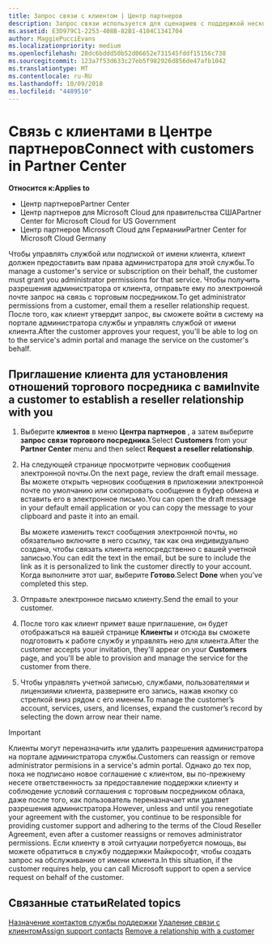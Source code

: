 ```yaml
---
title: Запрос связи с клиентом | Центр партнеров
description: Запрос связи используется для сценариев с поддержкой нескольких партнеров и нескольких каналов. Он также используется, если клиент удаляет делегированные права администратора и вам нужно восстановить их для подготовки или поддержки клиента.
ms.assetid: E3D979C1-2253-408B-82B1-4104C1341704
author: MaggiePucciEvans
ms.localizationpriority: medium
ms.openlocfilehash: 28dc6bddd50b52d06652e731545fddf15156c738
ms.sourcegitcommit: 123a7f53d633c27eb5f982926d856de47afb1042
ms.translationtype: MT
ms.contentlocale: ru-RU
ms.lasthandoff: 10/09/2018
ms.locfileid: "4489510"
---
```

# <a name="connect-with-customers-in-partner-center"></a><span data-ttu-id="2a662-104">Связь с клиентами в Центре партнеров</span><span class="sxs-lookup"><span data-stu-id="2a662-104">Connect with customers in Partner Center</span></span>

**<span data-ttu-id="2a662-105">Относится к:</span><span class="sxs-lookup"><span data-stu-id="2a662-105">Applies to</span></span>**

-  <span data-ttu-id="2a662-106">Центр партнеров</span><span class="sxs-lookup"><span data-stu-id="2a662-106">Partner Center</span></span>
-  <span data-ttu-id="2a662-107">Центр партнеров для Microsoft Cloud для правительства США</span><span class="sxs-lookup"><span data-stu-id="2a662-107">Partner Center for Microsoft Cloud for US Government</span></span>
-  <span data-ttu-id="2a662-108">Центр партнеров Microsoft Cloud для Германии</span><span class="sxs-lookup"><span data-stu-id="2a662-108">Partner Center for Microsoft Cloud Germany</span></span>

<span data-ttu-id="2a662-109">Чтобы управлять службой или подпиской от имени клиента, клиент должен предоставить вам права администратора для этой службы.</span><span class="sxs-lookup"><span data-stu-id="2a662-109">To manage a customer's service or subscription on their behalf, the customer must grant you administrator permissions for that service.</span></span> <span data-ttu-id="2a662-110">Чтобы получить разрешения администратора от клиента, отправьте ему по электронной почте запрос на связь с торговым посредником.</span><span class="sxs-lookup"><span data-stu-id="2a662-110">To get administrator permissions from a customer, email them a reseller relationship request.</span></span> <span data-ttu-id="2a662-111">После того, как клиент утвердит запрос, вы сможете войти в систему на портале администратора службы и управлять службой от имени клиента.</span><span class="sxs-lookup"><span data-stu-id="2a662-111">After the customer approves your request, you'll be able to log on to the service's admin portal and manage the service on the customer's behalf.</span></span> 

## <a name="invite-a-customer-to-establish-a-reseller-relationship-with-you"></a><span data-ttu-id="2a662-112">Приглашение клиента для установления отношений торгового посредника с вами</span><span class="sxs-lookup"><span data-stu-id="2a662-112">Invite a customer to establish a reseller relationship with you</span></span>

1.  <span data-ttu-id="2a662-113">Выберите **клиентов** в меню **Центра партнеров** , а затем выберите **запрос связи торгового посредника**.</span><span class="sxs-lookup"><span data-stu-id="2a662-113">Select **Customers** from your **Partner Center** menu and then select **Request a reseller relationship**.</span></span>

2.  <span data-ttu-id="2a662-114">На следующей странице просмотрите черновик сообщения электронной почты.</span><span class="sxs-lookup"><span data-stu-id="2a662-114">On the next page, review the draft email message.</span></span> <span data-ttu-id="2a662-115">Вы можете открыть черновик сообщения в приложении электронной почте по умолчанию или скопировать сообщение в буфер обмена и вставить его в электронное письмо.</span><span class="sxs-lookup"><span data-stu-id="2a662-115">You can open the draft message in your default email application or you can copy the message to your clipboard and paste it into an email.</span></span> 

    <span data-ttu-id="2a662-116">Вы можете изменить текст сообщения электронной почты, но обязательно включите в него ссылку, так как она индивидуально создана, чтобы связать клиента непосредственно с вашей учетной записью.</span><span class="sxs-lookup"><span data-stu-id="2a662-116">You can edit the text in the email, but be sure to include the link as it is personalized to link the customer directly to your account.</span></span> <span data-ttu-id="2a662-117">Когда выполните этот шаг, выберите **Готово**.</span><span class="sxs-lookup"><span data-stu-id="2a662-117">Select **Done** when you’ve completed this step.</span></span>

3.  <span data-ttu-id="2a662-118">Отправьте электронное письмо клиенту.</span><span class="sxs-lookup"><span data-stu-id="2a662-118">Send the email to your customer.</span></span>

4.  <span data-ttu-id="2a662-119">После того как клиент примет ваше приглашение, он будет отображаться на вашей странице **Клиенты** и отсюда вы сможете подготовить к работе службу и управлять нею для клиента.</span><span class="sxs-lookup"><span data-stu-id="2a662-119">After the customer accepts your invitation, they'll appear on your **Customers** page, and you'll be able to provision and manage the service for the customer from there.</span></span>

 
5.  <span data-ttu-id="2a662-120">Чтобы управлять учетной записью, службами, пользователями и лицензиями клиента, разверните его запись, нажав кнопку со стрелкой вниз рядом с его именем.</span><span class="sxs-lookup"><span data-stu-id="2a662-120">To manage the customer’s account, services, users, and licenses, expand the customer’s record by selecting the down arrow near their name.</span></span>


> [!IMPORTANT]  
> <span data-ttu-id="2a662-121">Клиенты могут переназначить или удалить разрешения администратора на портале администратора службы.</span><span class="sxs-lookup"><span data-stu-id="2a662-121">Customers can reassign or remove administrator permisions in a service's admin portal.</span></span> <span data-ttu-id="2a662-122">Однако до тех пор, пока не подписано новое соглашение с клиентом, вы по-прежнему несете ответственность за предоставление поддержки клиенту и соблюдение условий соглашения с торговым посредником облака, даже после того, как пользователь переназначает или удаляет разрешения администратора.</span><span class="sxs-lookup"><span data-stu-id="2a662-122">However, unless and until you renegotiate your agreement with the customer, you continue to be responsible for providing customer support and adhering to the terms of the Cloud Reseller Agreement, even after a customer reassigns or removes administrator permissions.</span></span> <span data-ttu-id="2a662-123">Если клиенту в этой ситуации потребуется помощь, вы можете обратиться в службу поддержки Майкрософт, чтобы создать запрос на обслуживание от имени клиента.</span><span class="sxs-lookup"><span data-stu-id="2a662-123">In this situation, if the customer requires help, you can call Microsoft support to open a service request on behalf of the customer.</span></span>

## <a name="related-topics"></a><span data-ttu-id="2a662-124">Связанные статьи</span><span class="sxs-lookup"><span data-stu-id="2a662-124">Related topics</span></span>

<span data-ttu-id="2a662-125">[Назначение контактов службы поддержки](assign-support-contacts.md)
[Удаление связи с клиентом](remove-a-relationship.md)</span><span class="sxs-lookup"><span data-stu-id="2a662-125">[Assign support contacts](assign-support-contacts.md)
[Remove a relationship with a customer](remove-a-relationship.md)</span></span>